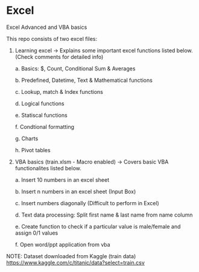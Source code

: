 # Excel
Excel Advanced and VBA basics

This repo consists of two excel files:
1. Learning excel -> Explains some important excel functions listed below. (Check comments for detailed info)
  
    a. Basics: $, Count, Conditional Sum & Averages

    b. Predefined, Datetime, Text & Mathematical functions

    c. Lookup, match & Index functions

    d. Logical functions

    e. Statiscal functions

    f. Condtional formatting

    g. Charts

    h. Pivot tables

2. VBA basics (train.xlsm - Macro enabled) -> Covers basic VBA functionalites listed below.

    a. Insert 10 numbers in an excel sheet

    b. Insert n numbers in an excel sheet (Input Box)

    c. Insert numbers diagonally (Difficult to perform in Excel)

    d. Text data processing: Split first name & last name from name column

    e. Create function to check if a particular value is male/female and assign 0/1 values

    f. Open word/ppt application from vba

NOTE: Dataset downloaded from Kaggle (train data)
https://www.kaggle.com/c/titanic/data?select=train.csv

